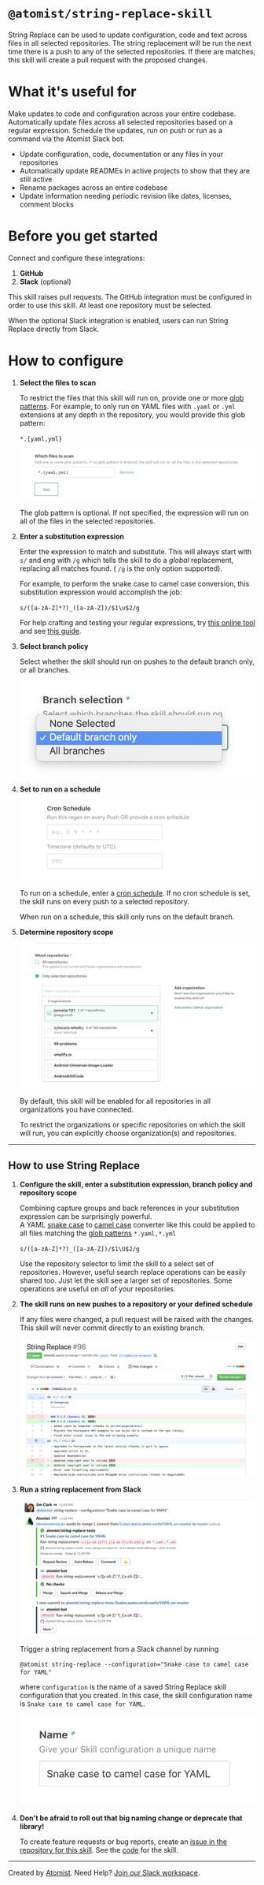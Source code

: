 # `@atomist/string-replace-skill`

String Replace can be used to update configuration, code and text across files
in all selected repositories. The string replacement will be run the next time
there is a push to any of the selected repositories. If there are matches, this
skill will create a pull request with the proposed changes.

<!---atomist-skill-readme:start--->

# What it's useful for

Make updates to code and configuration across your entire codebase.
Automatically update files across all selected repositories based on a regular
expression. Schedule the updates, run on push or run as a command via the
Atomist Slack bot.

-   Update configuration, code, documentation or any files in your repositories
-   Automatically update READMEs in active projects to show that they are still
    active
-   Rename packages across an entire codebase
-   Update information needing periodic revision like dates, licenses, comment
    blocks

# Before you get started

Connect and configure these integrations:

1. **GitHub**
2. **Slack** (optional)

This skill raises pull requests. The GitHub integration must be configured in
order to use this skill. At least one repository must be selected.

When the optional Slack integration is enabled, users can run String Replace
directly from Slack.

# How to configure

1. **Select the files to scan**

    To restrict the files that this skill will run on, provide one or more
    [glob patterns](<https://en.wikipedia.org/wiki/Glob_(programming)>). For
    example, to only run on YAML files with `.yaml` or `.yml` extensions at any
    depth in the repository, you would provide this glob pattern:

    `*.{yaml,yml}`

    ![File glob](docs/images/file-pattern.png)

    The glob pattern is optional. If not specified, the expression will run on
    all of the files in the selected repositories.

2. **Enter a substitution expression**

    Enter the expression to match and substitute. This will always start with
    `s/` and eng with `/g` which tells the skill to do a _global_ replacement,
    replacing all matches found. ( `/g` is the only option supported).

    For example, to perform the snake case to camel case conversion, this
    substitution expression would accomplish the job:

    `s/([a-zA-Z]*?)_([a-zA-Z])/$1\u$2/g`

    For help crafting and testing your regular expressions, try
    [this online tool](https://regex101.com/) and see
    [this guide](https://developer.mozilla.org/en-US/docs/Web/JavaScript/Guide/Regular_Expressions/Cheatsheet).

3. **Select branch policy**

    Select whether the skill should run on pushes to the default branch only, or
    all branches.

    ![branch_policy](docs/images/branch-policy.png)

4. **Set to run on a schedule**

    ![schedule](docs/images/screenshot2.png)

    To run on a schedule, enter a
    [cron schedule](https://en.wikipedia.org/wiki/Cron). If no cron schedule is
    set, the skill runs on every push to a selected repository.

    When run on a schedule, this skill only runs on the default branch.

5. **Determine repository scope**

    ![Repository filter](docs/images/repo-filter.png)

    By default, this skill will be enabled for all repositories in all
    organizations you have connected.

    To restrict the organizations or specific repositories on which the skill
    will run, you can explicitly choose organization(s) and repositories.

---

## How to use String Replace

1. **Configure the skill, enter a substitution expression, branch policy and
   repository scope**

    Combining capture groups and back references in your substitution expression
    can be surprisingly powerful.  
     A YAML [snake case](https://en.wikipedia.org/wiki/Snake_case) to [camel case](https://en.wikipedia.org/wiki/Camel_case)
    converter like this could be applied to all files matching the [glob patterns](<https://en.wikipedia.org/wiki/Glob_(programming)>)
    `*.yaml,*.yml`

    `s/([a-zA-Z]*?)_([a-zA-Z])/$1\U$2/g`

    Use the repository selector to limit the skill to a select set of
    repositories. However, useful search replace operations can be easily shared
    too. Just let the skill see a larger set of repositories. Some operations
    are useful on _all_ of your repositories.

2) **The skill runs on new pushes to a repository or your defined schedule**

    If any files were changed, a pull request will be raised with the changes.
    This skill will never commit directly to an existing branch.

    ![pull_request](docs/images/pull-request.png)

3) **Run a string replacement from Slack**

    ![slack_cmd](docs/images/slack-command.png)

    Trigger a string replacement from a Slack channel by running

    ```
    @atomist string-replace --configuration="Snake case to camel case for YAML"
    ```

    where `configuration` is the name of a saved String Replace skill
    configuration that you created. In this case, the skill configuration name
    is `Snake case to camel case for YAML`.

    ![config_name](docs/images/configuration-name.png)

4) **Don't be afraid to roll out that big naming change or deprecate that
   library!**

    To create feature requests or bug reports, create an
    [issue in the repository for this skill](https://github.com/atomist-skills/string-replace-skill/issues).
    See the [code](https://github.com/atomist-skills/string-replace-skill) for
    the skill.

<!---atomist-skill-readme:end--->

---

Created by [Atomist][atomist]. Need Help? [Join our Slack workspace][slack].

[atomist]: https://atomist.com/ "Atomist - How Teams Deliver Software"
[slack]: https://join.atomist.com/ "Atomist Community Slack"
